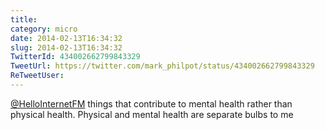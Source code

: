 ```yaml
---
title: 
category: micro
date: 2014-02-13T16:34:32
slug: 2014-02-13T16:34:32
TwitterId: 434002662799843329
TweetUrl: https://twitter.com/mark_philpot/status/434002662799843329
ReTweetUser: 
---
```


[@HelloInternetFM](https://twitter.com/HelloInternetFM) things that contribute to mental health rather than physical health. Physical and mental health are separate bulbs to me